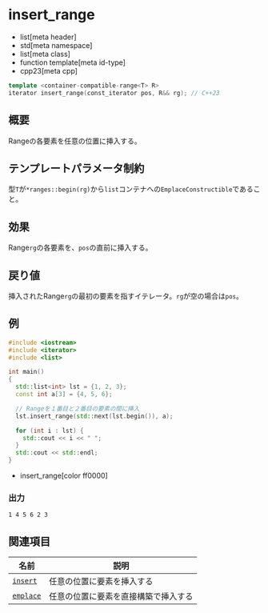 # insert_range
* list[meta header]
* std[meta namespace]
* list[meta class]
* function template[meta id-type]
* cpp23[meta cpp]

```cpp
template <container-compatible-range<T> R>
iterator insert_range(const_iterator pos, R&& rg); // C++23
```

## 概要
Rangeの各要素を任意の位置に挿入する。


## テンプレートパラメータ制約
型`T`が`*ranges::begin(rg)`から`list`コンテナへの`EmplaceConstructible`であること。


## 効果
Range`rg`の各要素を、`pos`の直前に挿入する。


## 戻り値
挿入されたRange`rg`の最初の要素を指すイテレータ。`rg`が空の場合は`pos`。


## 例
```cpp example
#include <iostream>
#include <iterator>
#include <list>

int main()
{
  std::list<int> lst = {1, 2, 3};
  const int a[3] = {4, 5, 6};

  // Rangeを１番目と２番目の要素の間に挿入
  lst.insert_range(std::next(lst.begin()), a);

  for (int i : lst) {
    std::cout << i << " ";
  }
  std::cout << std::endl;
}
```
* insert_range[color ff0000]

### 出力
```
1 4 5 6 2 3
```


## 関連項目

| 名前                                      | 説明                  |
|-------------------------------------------|----------------------|
| [`insert`](insert.md)                     | 任意の位置に要素を挿入する         |
| [`emplace`](emplace.md)                   | 任意の位置に要素を直接構築で挿入する |
